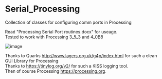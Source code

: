 # Serial_Processing
Collection of classes for configuring comm ports in Processing

Read "Processing Serial Port routines.docx" for useage. <BR>Tested to work with Processing 3_5_3 and 4_0B8

![image](https://user-images.githubusercontent.com/5317221/168467824-481251d2-5416-43d3-85d8-d551f4b5f918.png)

Thanks to Quarks http://www.lagers.org.uk/g4p/index.html for such a clean GUI Library for Processing<br>
Thanks to https://tinylog.org/v2/ for such a KISS logging tool.<br>
Then of course Processing https://processing.org.
